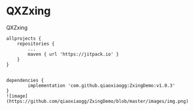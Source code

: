# QXZxing
QXZxing
  
	allprojects {
		repositories {
			...
			maven { url 'https://jitpack.io' }
		}
	}     
  
  
	dependencies {
	        implementation 'com.github.qiaoxiaogg:ZxingDemo:v1.0.3'
	}  
	![image](https://github.com/qiaoxiaogg/ZxingDemo/blob/master/images/img.png)  
	
	
